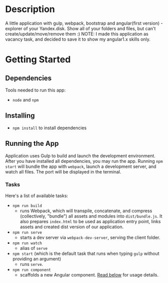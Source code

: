 # Description
A little application with gulp, webpack, bootstrap and angular(first version) - explorer of your Yandex.disk.
Show all of your folders and files, but can't create/update/move/remove them :)
NOTE:
I made this application as vacancy task, and decided to save it to show my angular1.x skills only.
# Getting Started
## Dependencies
Tools needed to run this app:
* `node` and `npm`

## Installing
* `npm install` to install dependencies

## Running the App
Application uses Gulp to build and launch the development environment. After you have installed all dependencies, you may run the app. Running `npm start` will bundle the app with `webpack`, launch a development server, and watch all files. The port will be displayed in the terminal.
 
### Tasks
Here's a list of available tasks:
* `npm run build`
  * runs Webpack, which will transpile, concatenate, and compress (collectively, "bundle") all assets and modules into `dist/bundle.js`. It also prepares `index.html` to be used as application entry point, links assets and created dist version of our application.
* `npm run serve`
  * starts a dev server via `webpack-dev-server`, serving the client folder.
* `npm run watch`
  * alias of `serve`
* `npm start` (which is the default task that runs when typing `gulp` without providing an argument)
  * runs `serve`.
* `npm run component`
  * scaffolds a new Angular component. [Read below](#generating-components) for usage details.
  
